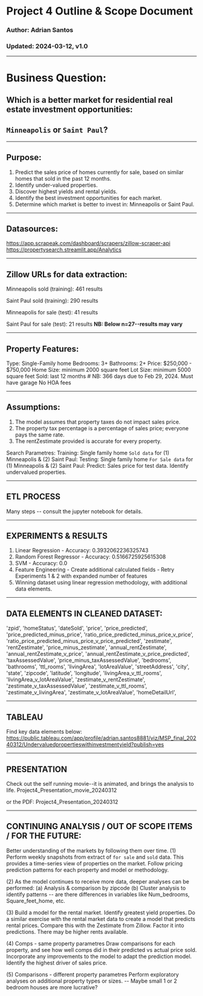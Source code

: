 # Project 4 Outline & Scope Document
### Author: Adrian Santos
### Updated: 2024-03-12, v1.0

------------------------------------------------
# Business Question:
## Which is a better market for residential real estate investment opportunities: 
## `Minneapolis` or `Saint Paul`?

------------------------------------------------
Purpose:
------------------------------------------------

1.  Predict the sales price of homes currently for sale, based on similar homes that sold in the past 12 months.
 2. Identify under-valued properties.
 3. Discover highest yields and rental yields.
4. Identify the best investment opportunities for each market.
5. Determine which market is better to invest in: Minneapolis or Saint Paul.

------------------------------------------------
Datasources: 
------------------------------------------------
https://app.scrapeak.com/dashboard/scrapers/zillow-scraper-api
https://propertysearch.streamlit.app/Analytics

------------------------------------------------
Zillow URLs for data extraction:
------------------------------------------------
Minneapolis sold (training): 461 results

Saint Paul sold (training): 290 results

Minneapolis for sale (test): 41 results

Saint Paul for sale (test): 21 results **NB: Below n=27--results may vary**

------------------------------------------------
Property Features:
------------------------------------------------
Type: Single-Family home
Bedrooms: 3+
Bathrooms: 2+
Price: $250,000 - $750,000
Home Size: minimum 2000 square feet
Lot Size: minimum 5000 square feet
Sold: last 12 months  # NB: 366 days due to Feb 29, 2024.
Must have garage
No HOA fees

------------------------------------------------
Assumptions:
------------------------------------------------
1. The model assumes that property taxes do not impact sales price.
2. The property tax percentage is a percentage of sales price; everyone pays the same rate.
3. The rentZestimate provided is accurate for every property.


Search Parametres:
Training:	Single family home `Sold data` for (1) Minneapolis & (2) Saint Paul:
Testing:	Single family home `For Sale data` for (1) Minneapolis & (2) Saint Paul:
Predict:	Sales price for test data. Identify undervalued properties.

------------------------------------------------
ETL PROCESS
------------------------------------------------
Many steps -- consult the jupyter notebook for details.

------------------------------------------------
EXPERIMENTS & RESULTS
------------------------------------------------
1. Linear Regression - Accuracy: 0.3932062236325743
2. Random Forest Regressor - Accuracy: 0.5166725925615308
3. SVM - Accuracy: 0.0
4. Feature Engineering
		- Create additional calculated fields
		- Retry Experiments 1 & 2 with expanded number of features
5. Winning dataset using linear regression methodology, with additional data elements.


------------------------------------------------
DATA ELEMENTS IN CLEANED DATASET:
------------------------------------------------
 'zpid',
 'homeStatus',
 'dateSold',
 'price',
 'price_predicted',
 'price_predicted_minus_price',
 'ratio_price_predicted_minus_price_v_price',
 'ratio_price_predicted_minus_price_v_price_predicted',
 'zestimate',
 'rentZestimate',
 'price_minus_zestimate',
 'annual_rentZestimate',
 'annual_rentZestimate_v_price',
 'annual_rentZestimate_v_price_predicted',
 'taxAssessedValue',
 'price_minus_taxAssessedValue',
 'bedrooms',
 'bathrooms',
 'ttl_rooms',
 'livingArea',
 'lotAreaValue',
 'streetAddress',
 'city',
 'state',
 'zipcode',
 'latitude',
 'longitude',
 'livingArea_v_ttl_rooms',
 'livingArea_v_lotAreaValue',
 'zestimate_v_rentZestimate',
 'zestimate_v_taxAssessedValue',
 'zestimate_v_ttl_rooms',
 'zestimate_v_livingArea',
 'zestimate_v_lotAreaValue',
 'homeDetailUrl',

------------------------------------------------
TABLEAU
------------------------------------------------
Find key data elements below:
https://public.tableau.com/app/profile/adrian.santos8881/viz/MSP_final_20240312/Undervaluedpropertieswithinvestmentyield?publish=yes

------------------------------------------------
PRESENTATION
------------------------------------------------
Check out the self running movie--it is animated, and brings the analysis to life.
Project4_Presentation_movie_20240312

or the PDF:
Project4_Presentation_20240312

---------------------------------------------------------------
CONTINUING ANALYSIS / OUT OF SCOPE ITEMS / FOR THE FUTURE:
---------------------------------------------------------------

Better understanding of the markets by following them over time.
(1)	Perform weekly snapshots from extract of `for sale` and `sold` data.
	This provides a time-series view of properties on the market.
	Follow pricing prediction patterns for each property and model or methodology.

(2) As the model continues to receive more data, deeper analyses can be performed:
		(a)	Analysis & comparison by zipcode
		(b)	Cluster analysis to identify patterns -- are there differences in variables like Num_bedrooms, Square_feet_home, etc.
		
(3)	Build a model for the rental market. Identify greatest yield properties.
	Do a similar exercise with the rental market data to create a model that predicts rental prices.
	Compare this with the Zestimate from Zillow. Factor it into predictions. There may be higher rents available.

(4)	Comps - same property parametres
	Draw comparisons for each property, and see how well comps did in their predicted vs actual price sold.
	Incorporate any improvements to the model to adapt the prediction model.
	Identify the highest driver of sales price.
	
(5)	Comparisons - different property parametres	
	Perform exploratory analyses on additional property types or sizes. -- Maybe small 1 or 2 bedroom houses are more lucrative?
	
